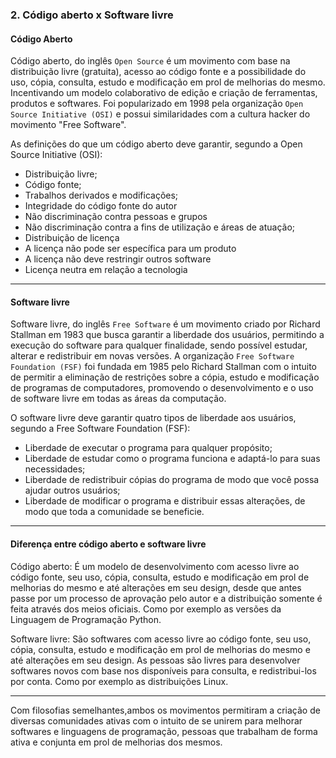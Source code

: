 ### 2. Código aberto x Software livre

#### Código Aberto

Código aberto, do inglês `Open Source` é um movimento com base na distribuição livre (gratuita), acesso ao código fonte e a possibilidade do uso, cópia, consulta, estudo e modificação em prol de melhorias do mesmo. Incentivando um modelo colaborativo de edição e criação de ferramentas, produtos e softwares. 
Foi popularizado em 1998 pela organização `Open Source Initiative (OSI)` e possui similaridades com a cultura hacker do movimento "Free Software".


As definições do que um código aberto deve garantir, segundo a Open Source Initiative (OSI):

- Distribuição livre;
- Código fonte;
- Trabalhos derivados e modificações;
- Integridade do código fonte do autor
- Não discriminação contra pessoas e grupos
- Não discriminação contra a fins de utilização e áreas de atuação;
- Distribuição de licença
- A licença não pode ser específica para um produto
- A licença não deve restringir outros software
- Licença neutra em relação a tecnologia

***

#### Software livre

Software livre, do inglês `Free Software` é um movimento criado por Richard Stallman em 1983 que busca garantir a liberdade dos usuários, permitindo a execução do software para qualquer finalidade, sendo possível estudar, alterar e redistribuir em novas versões.
A organização `Free Software Foundation (FSF)` foi fundada em 1985 pelo Richard Stallman com o intuito de permitir a eliminação de restrições sobre a cópia, estudo e modificação de programas de computadores, promovendo o desenvolvimento e o uso de software livre em todas as áreas da computação.

O software livre deve garantir quatro tipos de liberdade aos usuários, segundo a Free Software Foundation (FSF):

- Liberdade de executar o programa para qualquer propósito;  
- Liberdade de estudar como o programa funciona e adaptá-lo para suas necessidades;  
- Liberdade de redistribuir cópias do programa de modo que você possa ajudar outros usuários;  
- Liberdade de modificar o programa e distribuir essas alterações, de modo que toda a comunidade se beneficie.


***

#### Diferença entre código aberto e software livre

Código aberto:
É um modelo de desenvolvimento com acesso livre ao código fonte, seu uso, cópia, consulta, estudo e modificação em prol de melhorias do mesmo e até alterações em seu design, desde que antes passe por um processo de aprovação pelo autor e a distribuição somente é feita através dos meios oficiais.
Como por exemplo as versões da Linguagem de Programação Python.

Software livre:
São softwares com acesso livre ao código fonte, seu uso, cópia, consulta, estudo e modificação em prol de melhorias do mesmo e até alterações em seu design. As pessoas são livres para desenvolver softwares novos com base nos disponíveis para consulta, e redistribui-los por conta.
Como por exemplo as distribuições Linux.

***

Com filosofias semelhantes,ambos os movimentos permitiram a criação de diversas comunidades ativas com o intuito de se unirem para melhorar softwares e linguagens de programação, pessoas que trabalham de forma ativa e conjunta em prol de melhorias dos mesmos.

